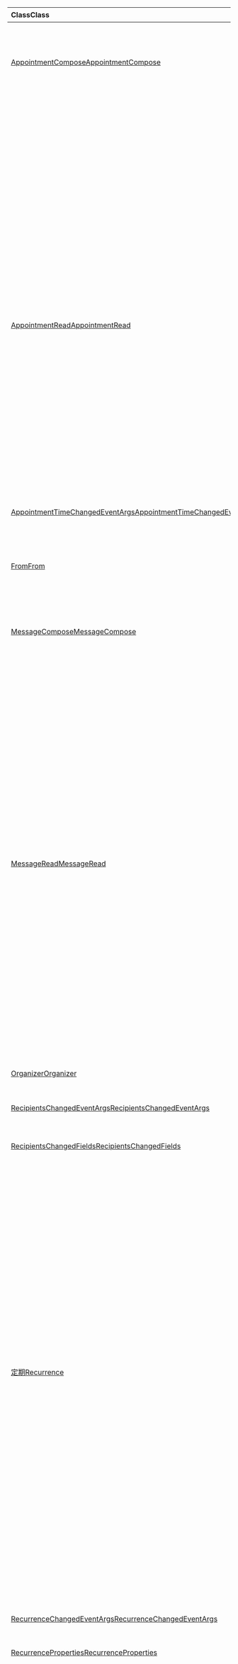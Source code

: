 | <span data-ttu-id="a6568-101">Class</span><span class="sxs-lookup"><span data-stu-id="a6568-101">Class</span></span> | <span data-ttu-id="a6568-102">域</span><span class="sxs-lookup"><span data-stu-id="a6568-102">Fields</span></span> | <span data-ttu-id="a6568-103">说明</span><span class="sxs-lookup"><span data-stu-id="a6568-103">Description</span></span> |
|:---|:---|:---|
|[<span data-ttu-id="a6568-104">AppointmentCompose</span><span class="sxs-lookup"><span data-stu-id="a6568-104">AppointmentCompose</span></span>](/javascript/api/outlook/outlook.appointmentcompose)|[<span data-ttu-id="a6568-105">addHandlerAsync (事件类型： Office. 事件 \| 类型字符串、处理程序： any、options？： AsyncContextOptions、callback？： (asyncResult： <void>) => void) </span><span class="sxs-lookup"><span data-stu-id="a6568-105">addHandlerAsync(eventType: Office.EventType \| string, handler: any, options?: Office.AsyncContextOptions, callback?: (asyncResult: Office.AsyncResult<void>) => void)</span></span>](/javascript/api/outlook/outlook.appointmentcompose#addhandlerasync-eventtype--handler--options--callback--asyncresult-)|<span data-ttu-id="a6568-106">添加支持事件的事件处理程序。</span><span class="sxs-lookup"><span data-stu-id="a6568-106">Adds an event handler for a supported event.</span></span>|
||[<span data-ttu-id="a6568-107">organizer</span><span class="sxs-lookup"><span data-stu-id="a6568-107">organizer</span></span>](/javascript/api/outlook/outlook.appointmentcompose#organizer)|<span data-ttu-id="a6568-108">获取指定会议的组织者。</span><span class="sxs-lookup"><span data-stu-id="a6568-108">Gets the organizer for the specified meeting.</span></span>|
||[<span data-ttu-id="a6568-109">循环</span><span class="sxs-lookup"><span data-stu-id="a6568-109">recurrence</span></span>](/javascript/api/outlook/outlook.appointmentcompose#recurrence)|<span data-ttu-id="a6568-110">获取或设置约会的定期模式。</span><span class="sxs-lookup"><span data-stu-id="a6568-110">Gets or sets the recurrence pattern of an appointment.</span></span>|
||[<span data-ttu-id="a6568-111">removeHandlerAsync (事件类型： Office. 命令 \| 行字符串、选项？： AsyncContextOptions、callback？： (asyncResult： <void>) => void) </span><span class="sxs-lookup"><span data-stu-id="a6568-111">removeHandlerAsync(eventType: Office.EventType \| string, options?: Office.AsyncContextOptions, callback?: (asyncResult: Office.AsyncResult<void>) => void)</span></span>](/javascript/api/outlook/outlook.appointmentcompose#removehandlerasync-eventtype--options--callback--asyncresult-)|<span data-ttu-id="a6568-112">删除受支持事件类型的事件处理程序。</span><span class="sxs-lookup"><span data-stu-id="a6568-112">Removes the event handlers for a supported event type.</span></span>|
||[<span data-ttu-id="a6568-113">Webcasts&seriesid</span><span class="sxs-lookup"><span data-stu-id="a6568-113">seriesId</span></span>](/javascript/api/outlook/outlook.appointmentcompose#seriesid)|<span data-ttu-id="a6568-114">获取实例所属的系列的 id。</span><span class="sxs-lookup"><span data-stu-id="a6568-114">Gets the id of the series that an instance belongs to.</span></span>|
|[<span data-ttu-id="a6568-115">AppointmentRead</span><span class="sxs-lookup"><span data-stu-id="a6568-115">AppointmentRead</span></span>](/javascript/api/outlook/outlook.appointmentread)|[<span data-ttu-id="a6568-116">addHandlerAsync (事件类型： Office. 事件 \| 类型字符串、处理程序： any、options？： AsyncContextOptions、callback？： (asyncResult： <void>) => void) </span><span class="sxs-lookup"><span data-stu-id="a6568-116">addHandlerAsync(eventType: Office.EventType \| string, handler: any, options?: Office.AsyncContextOptions, callback?: (asyncResult: Office.AsyncResult<void>) => void)</span></span>](/javascript/api/outlook/outlook.appointmentread#addhandlerasync-eventtype--handler--options--callback--asyncresult-)|<span data-ttu-id="a6568-117">添加支持事件的事件处理程序。</span><span class="sxs-lookup"><span data-stu-id="a6568-117">Adds an event handler for a supported event.</span></span>|
||[<span data-ttu-id="a6568-118">循环</span><span class="sxs-lookup"><span data-stu-id="a6568-118">recurrence</span></span>](/javascript/api/outlook/outlook.appointmentread#recurrence)|<span data-ttu-id="a6568-119">获取约会的定期模式。</span><span class="sxs-lookup"><span data-stu-id="a6568-119">Gets the recurrence pattern of an appointment.</span></span>|
||[<span data-ttu-id="a6568-120">removeHandlerAsync (事件类型： Office. 命令 \| 行字符串、选项？： AsyncContextOptions、callback？： (asyncResult： <void>) => void) </span><span class="sxs-lookup"><span data-stu-id="a6568-120">removeHandlerAsync(eventType: Office.EventType \| string, options?: Office.AsyncContextOptions, callback?: (asyncResult: Office.AsyncResult<void>) => void)</span></span>](/javascript/api/outlook/outlook.appointmentread#removehandlerasync-eventtype--options--callback--asyncresult-)|<span data-ttu-id="a6568-121">删除受支持事件类型的事件处理程序。</span><span class="sxs-lookup"><span data-stu-id="a6568-121">Removes the event handlers for a supported event type.</span></span>|
||[<span data-ttu-id="a6568-122">Webcasts&seriesid</span><span class="sxs-lookup"><span data-stu-id="a6568-122">seriesId</span></span>](/javascript/api/outlook/outlook.appointmentread#seriesid)|<span data-ttu-id="a6568-123">获取实例所属的系列的 ID。</span><span class="sxs-lookup"><span data-stu-id="a6568-123">Gets the ID of the series that an instance belongs to.</span></span>|
|[<span data-ttu-id="a6568-124">AppointmentTimeChangedEventArgs</span><span class="sxs-lookup"><span data-stu-id="a6568-124">AppointmentTimeChangedEventArgs</span></span>](/javascript/api/outlook/outlook.appointmenttimechangedeventargs)|[<span data-ttu-id="a6568-125">end</span><span class="sxs-lookup"><span data-stu-id="a6568-125">end</span></span>](/javascript/api/outlook/outlook.appointmenttimechangedeventargs#end)||
||[<span data-ttu-id="a6568-126">start</span><span class="sxs-lookup"><span data-stu-id="a6568-126">start</span></span>](/javascript/api/outlook/outlook.appointmenttimechangedeventargs#start)||
||[<span data-ttu-id="a6568-127">type</span><span class="sxs-lookup"><span data-stu-id="a6568-127">type</span></span>](/javascript/api/outlook/outlook.appointmenttimechangedeventargs#type)||
|[<span data-ttu-id="a6568-128">From</span><span class="sxs-lookup"><span data-stu-id="a6568-128">From</span></span>](/javascript/api/outlook/outlook.from)|[<span data-ttu-id="a6568-129">getAsync (选项？： AsyncContextOptions，回呼？： (asyncResult： <EmailAddressDetails>) => void) </span><span class="sxs-lookup"><span data-stu-id="a6568-129">getAsync(options?: Office.AsyncContextOptions, callback?: (asyncResult: Office.AsyncResult<EmailAddressDetails>) => void)</span></span>](/javascript/api/outlook/outlook.from#getasync-options--callback--asyncresult-)|<span data-ttu-id="a6568-130">获取邮件的起始值。</span><span class="sxs-lookup"><span data-stu-id="a6568-130">Gets the from value of a message.</span></span>|
|[<span data-ttu-id="a6568-131">MessageCompose</span><span class="sxs-lookup"><span data-stu-id="a6568-131">MessageCompose</span></span>](/javascript/api/outlook/outlook.messagecompose)|[<span data-ttu-id="a6568-132">addHandlerAsync (事件类型： Office. 事件 \| 类型字符串、处理程序： any、options？： AsyncContextOptions、callback？： (asyncResult： <void>) => void) </span><span class="sxs-lookup"><span data-stu-id="a6568-132">addHandlerAsync(eventType: Office.EventType \| string, handler: any, options?: Office.AsyncContextOptions, callback?: (asyncResult: Office.AsyncResult<void>) => void)</span></span>](/javascript/api/outlook/outlook.messagecompose#addhandlerasync-eventtype--handler--options--callback--asyncresult-)|<span data-ttu-id="a6568-133">添加支持事件的事件处理程序。</span><span class="sxs-lookup"><span data-stu-id="a6568-133">Adds an event handler for a supported event.</span></span>|
||[<span data-ttu-id="a6568-134">from</span><span class="sxs-lookup"><span data-stu-id="a6568-134">from</span></span>](/javascript/api/outlook/outlook.messagecompose#from)|<span data-ttu-id="a6568-135">获取邮件发件人的电子邮件地址。</span><span class="sxs-lookup"><span data-stu-id="a6568-135">Gets the email address of the sender of a message.</span></span>|
||[<span data-ttu-id="a6568-136">removeHandlerAsync (事件类型： Office. 命令 \| 行字符串、选项？： AsyncContextOptions、callback？： (asyncResult： <void>) => void) </span><span class="sxs-lookup"><span data-stu-id="a6568-136">removeHandlerAsync(eventType: Office.EventType \| string, options?: Office.AsyncContextOptions, callback?: (asyncResult: Office.AsyncResult<void>) => void)</span></span>](/javascript/api/outlook/outlook.messagecompose#removehandlerasync-eventtype--options--callback--asyncresult-)|<span data-ttu-id="a6568-137">删除受支持事件类型的事件处理程序。</span><span class="sxs-lookup"><span data-stu-id="a6568-137">Removes the event handlers for a supported event type.</span></span>|
||[<span data-ttu-id="a6568-138">Webcasts&seriesid</span><span class="sxs-lookup"><span data-stu-id="a6568-138">seriesId</span></span>](/javascript/api/outlook/outlook.messagecompose#seriesid)|<span data-ttu-id="a6568-139">获取实例所属的系列的 ID。</span><span class="sxs-lookup"><span data-stu-id="a6568-139">Gets the ID of the series that an instance belongs to.</span></span>|
|[<span data-ttu-id="a6568-140">MessageRead</span><span class="sxs-lookup"><span data-stu-id="a6568-140">MessageRead</span></span>](/javascript/api/outlook/outlook.messageread)|[<span data-ttu-id="a6568-141">addHandlerAsync (事件类型： Office. 事件 \| 类型字符串、处理程序： any、options？： AsyncContextOptions、callback？： (asyncResult： <void>) => void) </span><span class="sxs-lookup"><span data-stu-id="a6568-141">addHandlerAsync(eventType: Office.EventType \| string, handler: any, options?: Office.AsyncContextOptions, callback?: (asyncResult: Office.AsyncResult<void>) => void)</span></span>](/javascript/api/outlook/outlook.messageread#addhandlerasync-eventtype--handler--options--callback--asyncresult-)|<span data-ttu-id="a6568-142">添加支持事件的事件处理程序。</span><span class="sxs-lookup"><span data-stu-id="a6568-142">Adds an event handler for a supported event.</span></span>|
||[<span data-ttu-id="a6568-143">循环</span><span class="sxs-lookup"><span data-stu-id="a6568-143">recurrence</span></span>](/javascript/api/outlook/outlook.messageread#recurrence)|<span data-ttu-id="a6568-144">获取约会的定期模式。</span><span class="sxs-lookup"><span data-stu-id="a6568-144">Gets the recurrence pattern of an appointment.</span></span>|
||[<span data-ttu-id="a6568-145">removeHandlerAsync (事件类型： Office. 命令 \| 行字符串、选项？： AsyncContextOptions、callback？： (asyncResult： <void>) => void) </span><span class="sxs-lookup"><span data-stu-id="a6568-145">removeHandlerAsync(eventType: Office.EventType \| string, options?: Office.AsyncContextOptions, callback?: (asyncResult: Office.AsyncResult<void>) => void)</span></span>](/javascript/api/outlook/outlook.messageread#removehandlerasync-eventtype--options--callback--asyncresult-)|<span data-ttu-id="a6568-146">删除受支持事件类型的事件处理程序。</span><span class="sxs-lookup"><span data-stu-id="a6568-146">Removes the event handlers for a supported event type.</span></span>|
||[<span data-ttu-id="a6568-147">Webcasts&seriesid</span><span class="sxs-lookup"><span data-stu-id="a6568-147">seriesId</span></span>](/javascript/api/outlook/outlook.messageread#seriesid)|<span data-ttu-id="a6568-148">获取实例所属的系列的 id。</span><span class="sxs-lookup"><span data-stu-id="a6568-148">Gets the id of the series that an instance belongs to.</span></span>|
|[<span data-ttu-id="a6568-149">Organizer</span><span class="sxs-lookup"><span data-stu-id="a6568-149">Organizer</span></span>](/javascript/api/outlook/outlook.organizer)|[<span data-ttu-id="a6568-150">getAsync (选项？： AsyncContextOptions，回呼？： (asyncResult： <EmailAddressDetails>) => void) </span><span class="sxs-lookup"><span data-stu-id="a6568-150">getAsync(options?: Office.AsyncContextOptions, callback?: (asyncResult: Office.AsyncResult<EmailAddressDetails>) => void)</span></span>](/javascript/api/outlook/outlook.organizer#getasync-options--callback--asyncresult-)|<span data-ttu-id="a6568-151">将约会的组织者值获取为 {@link EmailAddressDetails</span><span class="sxs-lookup"><span data-stu-id="a6568-151">Gets the organizer value of an appointment as an {@link Office.EmailAddressDetails</span></span> | <span data-ttu-id="a6568-152">EmailAddressDetails 对象</span><span class="sxs-lookup"><span data-stu-id="a6568-152">EmailAddressDetails} object</span></span>|
|[<span data-ttu-id="a6568-153">RecipientsChangedEventArgs</span><span class="sxs-lookup"><span data-stu-id="a6568-153">RecipientsChangedEventArgs</span></span>](/javascript/api/outlook/outlook.recipientschangedeventargs)|[<span data-ttu-id="a6568-154">changedRecipientFields</span><span class="sxs-lookup"><span data-stu-id="a6568-154">changedRecipientFields</span></span>](/javascript/api/outlook/outlook.recipientschangedeventargs#changedrecipientfields)||
||[<span data-ttu-id="a6568-155">type</span><span class="sxs-lookup"><span data-stu-id="a6568-155">type</span></span>](/javascript/api/outlook/outlook.recipientschangedeventargs#type)||
|[<span data-ttu-id="a6568-156">RecipientsChangedFields</span><span class="sxs-lookup"><span data-stu-id="a6568-156">RecipientsChangedFields</span></span>](/javascript/api/outlook/outlook.recipientschangedfields)|[<span data-ttu-id="a6568-157">bcc</span><span class="sxs-lookup"><span data-stu-id="a6568-157">bcc</span></span>](/javascript/api/outlook/outlook.recipientschangedfields#bcc)|<span data-ttu-id="a6568-158">获取 " **密件抄送** " 字段中的收件人是否已更改。</span><span class="sxs-lookup"><span data-stu-id="a6568-158">Gets if recipients in the **bcc** field were changed.</span></span>|
||[<span data-ttu-id="a6568-159">cc</span><span class="sxs-lookup"><span data-stu-id="a6568-159">cc</span></span>](/javascript/api/outlook/outlook.recipientschangedfields#cc)|<span data-ttu-id="a6568-160">获取是否更改了 **"抄送** " 字段中的收件人。</span><span class="sxs-lookup"><span data-stu-id="a6568-160">Gets if recipients in the **cc** field were changed.</span></span>|
||[<span data-ttu-id="a6568-161">optionalAttendees</span><span class="sxs-lookup"><span data-stu-id="a6568-161">optionalAttendees</span></span>](/javascript/api/outlook/outlook.recipientschangedfields#optionalattendees)|<span data-ttu-id="a6568-162">获取可选的与会者是否已更改。</span><span class="sxs-lookup"><span data-stu-id="a6568-162">Gets if optional attendees were changed.</span></span>|
||[<span data-ttu-id="a6568-163">requiredAttendees</span><span class="sxs-lookup"><span data-stu-id="a6568-163">requiredAttendees</span></span>](/javascript/api/outlook/outlook.recipientschangedfields#requiredattendees)|<span data-ttu-id="a6568-164">获取所需与会者是否已更改。</span><span class="sxs-lookup"><span data-stu-id="a6568-164">Gets if required attendees were changed.</span></span>|
||[<span data-ttu-id="a6568-165">resources</span><span class="sxs-lookup"><span data-stu-id="a6568-165">resources</span></span>](/javascript/api/outlook/outlook.recipientschangedfields#resources)|<span data-ttu-id="a6568-166">获取是否更改了资源。</span><span class="sxs-lookup"><span data-stu-id="a6568-166">Gets if resources were changed.</span></span>|
||[<span data-ttu-id="a6568-167">to</span><span class="sxs-lookup"><span data-stu-id="a6568-167">to</span></span>](/javascript/api/outlook/outlook.recipientschangedfields#to)|<span data-ttu-id="a6568-168">获取是否更改 **了 "收件人** " 字段中的收件人。</span><span class="sxs-lookup"><span data-stu-id="a6568-168">Gets if recipients in the **to** field were changed.</span></span>|
|[<span data-ttu-id="a6568-169">定期</span><span class="sxs-lookup"><span data-stu-id="a6568-169">Recurrence</span></span>](/javascript/api/outlook/outlook.recurrence)|[<span data-ttu-id="a6568-170">getAsync (选项？： AsyncContextOptions，回呼？： (asyncResult： <Recurrence>) => void) </span><span class="sxs-lookup"><span data-stu-id="a6568-170">getAsync(options?: Office.AsyncContextOptions, callback?: (asyncResult: Office.AsyncResult<Recurrence>) => void)</span></span>](/javascript/api/outlook/outlook.recurrence#getasync-options--callback--asyncresult-)|<span data-ttu-id="a6568-171">返回约会系列的当前定期对象。</span><span class="sxs-lookup"><span data-stu-id="a6568-171">Returns the current recurrence object of an appointment series.</span></span>|
||[<span data-ttu-id="a6568-172">recurrenceProperties</span><span class="sxs-lookup"><span data-stu-id="a6568-172">recurrenceProperties</span></span>](/javascript/api/outlook/outlook.recurrence#recurrenceproperties)|<span data-ttu-id="a6568-173">获取或设置定期约会系列的属性。</span><span class="sxs-lookup"><span data-stu-id="a6568-173">Gets or sets the properties of the recurring appointment series.</span></span>|
||[<span data-ttu-id="a6568-174">recurrenceTimeZone</span><span class="sxs-lookup"><span data-stu-id="a6568-174">recurrenceTimeZone</span></span>](/javascript/api/outlook/outlook.recurrence#recurrencetimezone)|<span data-ttu-id="a6568-175">获取或设置定期约会系列的属性。</span><span class="sxs-lookup"><span data-stu-id="a6568-175">Gets or sets the properties of the recurring appointment series.</span></span>|
||[<span data-ttu-id="a6568-176">recurrenceType</span><span class="sxs-lookup"><span data-stu-id="a6568-176">recurrenceType</span></span>](/javascript/api/outlook/outlook.recurrence#recurrencetype)|<span data-ttu-id="a6568-177">获取或设置定期约会系列的类型。</span><span class="sxs-lookup"><span data-stu-id="a6568-177">Gets or sets the type of the recurring appointment series.</span></span>|
||[<span data-ttu-id="a6568-178">seriesTime</span><span class="sxs-lookup"><span data-stu-id="a6568-178">seriesTime</span></span>](/javascript/api/outlook/outlook.recurrence#seriestime)|<span data-ttu-id="a6568-179">{@Link SeriesTime</span><span class="sxs-lookup"><span data-stu-id="a6568-179">The {@link Office.SeriesTime</span></span> | <span data-ttu-id="a6568-180">SeriesTime} 对象使您能够管理定期约会系列的开始和结束日期，以及</span><span class="sxs-lookup"><span data-stu-id="a6568-180">SeriesTime} object enables you to manage the start and end dates of the recurring appointment series and</span></span>|
||[<span data-ttu-id="a6568-181">setAsync (recurrencePattern：定期，选项？： AsyncContextOptions，回呼？： (asyncResult： <void>) => void) </span><span class="sxs-lookup"><span data-stu-id="a6568-181">setAsync(recurrencePattern: Recurrence, options?: Office.AsyncContextOptions, callback?: (asyncResult: Office.AsyncResult<void>) => void)</span></span>](/javascript/api/outlook/outlook.recurrence#setasync-recurrencepattern--options--callback--asyncresult-)|<span data-ttu-id="a6568-182">设置约会系列的定期模式。</span><span class="sxs-lookup"><span data-stu-id="a6568-182">Sets the recurrence pattern of an appointment series.</span></span>|
|[<span data-ttu-id="a6568-183">RecurrenceChangedEventArgs</span><span class="sxs-lookup"><span data-stu-id="a6568-183">RecurrenceChangedEventArgs</span></span>](/javascript/api/outlook/outlook.recurrencechangedeventargs)|[<span data-ttu-id="a6568-184">循环</span><span class="sxs-lookup"><span data-stu-id="a6568-184">recurrence</span></span>](/javascript/api/outlook/outlook.recurrencechangedeventargs#recurrence)||
||[<span data-ttu-id="a6568-185">type</span><span class="sxs-lookup"><span data-stu-id="a6568-185">type</span></span>](/javascript/api/outlook/outlook.recurrencechangedeventargs#type)||
|[<span data-ttu-id="a6568-186">RecurrenceProperties</span><span class="sxs-lookup"><span data-stu-id="a6568-186">RecurrenceProperties</span></span>](/javascript/api/outlook/outlook.recurrenceproperties)|[<span data-ttu-id="a6568-187">dayOfMonth</span><span class="sxs-lookup"><span data-stu-id="a6568-187">dayOfMonth</span></span>](/javascript/api/outlook/outlook.recurrenceproperties#dayofmonth)|<span data-ttu-id="a6568-188">表示月中的某一天。</span><span class="sxs-lookup"><span data-stu-id="a6568-188">Represents the day of the month.</span></span>|
||[<span data-ttu-id="a6568-189">dayOfWeek</span><span class="sxs-lookup"><span data-stu-id="a6568-189">dayOfWeek</span></span>](/javascript/api/outlook/outlook.recurrenceproperties#dayofweek)|<span data-ttu-id="a6568-190">表示一周中的某一天或一天的类型（例如，周末和工作日）。</span><span class="sxs-lookup"><span data-stu-id="a6568-190">Represents the day of the week or type of day, for example, weekend day vs weekday.</span></span>|
||[<span data-ttu-id="a6568-191">之前</span><span class="sxs-lookup"><span data-stu-id="a6568-191">days</span></span>](/javascript/api/outlook/outlook.recurrenceproperties#days)|<span data-ttu-id="a6568-192">表示此定期事件的一组天数。</span><span class="sxs-lookup"><span data-stu-id="a6568-192">Represents the set of days for this recurrence.</span></span>|
||[<span data-ttu-id="a6568-193">firstDayOfWeek</span><span class="sxs-lookup"><span data-stu-id="a6568-193">firstDayOfWeek</span></span>](/javascript/api/outlook/outlook.recurrenceproperties#firstdayofweek)|<span data-ttu-id="a6568-194">表示您选择的一周的第一天，否则默认值为当前用户设置中的值。</span><span class="sxs-lookup"><span data-stu-id="a6568-194">Represents your chosen first day of the week otherwise the default is the value in the current user's settings.</span></span>|
||[<span data-ttu-id="a6568-195">interval</span><span class="sxs-lookup"><span data-stu-id="a6568-195">interval</span></span>](/javascript/api/outlook/outlook.recurrenceproperties#interval)|<span data-ttu-id="a6568-196">表示同一定期系列的两个实例之间的时间段。</span><span class="sxs-lookup"><span data-stu-id="a6568-196">Represents the period between instances of the same recurring series.</span></span>|
||[<span data-ttu-id="a6568-197">month</span><span class="sxs-lookup"><span data-stu-id="a6568-197">month</span></span>](/javascript/api/outlook/outlook.recurrenceproperties#month)|<span data-ttu-id="a6568-198">表示月。</span><span class="sxs-lookup"><span data-stu-id="a6568-198">Represents the month.</span></span>|
||[<span data-ttu-id="a6568-199">weekNumber</span><span class="sxs-lookup"><span data-stu-id="a6568-199">weekNumber</span></span>](/javascript/api/outlook/outlook.recurrenceproperties#weeknumber)|<span data-ttu-id="a6568-200">代表所选月份中的星期数，例如，月的第一周的 ' first '。</span><span class="sxs-lookup"><span data-stu-id="a6568-200">Represents the number of the week in the selected month e.g., 'first' for first week of the month.</span></span>|
|[<span data-ttu-id="a6568-201">RecurrenceTimeZone</span><span class="sxs-lookup"><span data-stu-id="a6568-201">RecurrenceTimeZone</span></span>](/javascript/api/outlook/outlook.recurrencetimezone)|[<span data-ttu-id="a6568-202">name</span><span class="sxs-lookup"><span data-stu-id="a6568-202">name</span></span>](/javascript/api/outlook/outlook.recurrencetimezone#name)|<span data-ttu-id="a6568-203">表示重复时区的名称。</span><span class="sxs-lookup"><span data-stu-id="a6568-203">Represents the name of the recurrence time zone.</span></span>|
||[<span data-ttu-id="a6568-204">一定</span><span class="sxs-lookup"><span data-stu-id="a6568-204">offset</span></span>](/javascript/api/outlook/outlook.recurrencetimezone#offset)|<span data-ttu-id="a6568-205">整数值，表示在会议系列开始的日期之间的本地时区和 UTC 之间的差异（以分钟为单位）。</span><span class="sxs-lookup"><span data-stu-id="a6568-205">Integer value representing the difference in minutes between the local time zone and UTC at the date that the meeting series began.</span></span>|
|[<span data-ttu-id="a6568-206">SeriesTime</span><span class="sxs-lookup"><span data-stu-id="a6568-206">SeriesTime</span></span>](/javascript/api/outlook/outlook.seriestime)|[<span data-ttu-id="a6568-207">getDuration ( # B1 </span><span class="sxs-lookup"><span data-stu-id="a6568-207">getDuration()</span></span>](/javascript/api/outlook/outlook.seriestime#getduration--)|<span data-ttu-id="a6568-208">以分钟为单位获取定期约会系列中的常规实例的持续时间（以分钟为单位）。</span><span class="sxs-lookup"><span data-stu-id="a6568-208">Gets the duration in minutes of a usual instance in a recurring appointment series.</span></span>|
||[<span data-ttu-id="a6568-209">getEndDate ( # B1 </span><span class="sxs-lookup"><span data-stu-id="a6568-209">getEndDate()</span></span>](/javascript/api/outlook/outlook.seriestime#getenddate--)|<span data-ttu-id="a6568-210">获取以下项中的定期模式的结束日期</span><span class="sxs-lookup"><span data-stu-id="a6568-210">Gets the end date of a recurrence pattern in the following</span></span>|
||[<span data-ttu-id="a6568-211">getEndTime ( # B1 </span><span class="sxs-lookup"><span data-stu-id="a6568-211">getEndTime()</span></span>](/javascript/api/outlook/outlook.seriestime#getendtime--)|<span data-ttu-id="a6568-212">获取定期模式的常规约会或会议请求实例的结束时间（无论用户或在哪个时区中）</span><span class="sxs-lookup"><span data-stu-id="a6568-212">Gets the end time of a usual appointment or meeting request instance of a recurrence pattern in whichever time zone that the user or</span></span>|
||[<span data-ttu-id="a6568-213">getStartDate ( # B1 </span><span class="sxs-lookup"><span data-stu-id="a6568-213">getStartDate()</span></span>](/javascript/api/outlook/outlook.seriestime#getstartdate--)|<span data-ttu-id="a6568-214">获取以下项中的定期模式的开始日期</span><span class="sxs-lookup"><span data-stu-id="a6568-214">Gets the start date of a recurrence pattern in the following</span></span>|
||[<span data-ttu-id="a6568-215">getStartTime ( # B1 </span><span class="sxs-lookup"><span data-stu-id="a6568-215">getStartTime()</span></span>](/javascript/api/outlook/outlook.seriestime#getstarttime--)|<span data-ttu-id="a6568-216">获取定期模式的定期约会实例的开始时间（以用户/外接程序设置的任意时区）</span><span class="sxs-lookup"><span data-stu-id="a6568-216">Gets the start time of a usual appointment instance of a recurrence pattern in whichever time zone that the user/add-in set the</span></span>|
||[<span data-ttu-id="a6568-217">setDuration (分钟数： number) </span><span class="sxs-lookup"><span data-stu-id="a6568-217">setDuration(minutes: number)</span></span>](/javascript/api/outlook/outlook.seriestime#setduration-minutes-)|<span data-ttu-id="a6568-218">设置定期模式中所有约会的持续时间。</span><span class="sxs-lookup"><span data-stu-id="a6568-218">Sets the duration of all appointments in a recurrence pattern.</span></span>|
||[<span data-ttu-id="a6568-219">setEndDate (日期： string) </span><span class="sxs-lookup"><span data-stu-id="a6568-219">setEndDate(date: string)</span></span>](/javascript/api/outlook/outlook.seriestime#setenddate-date-)|<span data-ttu-id="a6568-220">设置定期约会系列的结束日期。</span><span class="sxs-lookup"><span data-stu-id="a6568-220">Sets the end date of a recurring appointment series.</span></span>|
||[<span data-ttu-id="a6568-221">setEndDate (year： number，month： number，day： number) </span><span class="sxs-lookup"><span data-stu-id="a6568-221">setEndDate(year: number, month: number, day: number)</span></span>](/javascript/api/outlook/outlook.seriestime#setenddate-year--month--day-)|<span data-ttu-id="a6568-222">设置定期约会系列的结束日期。</span><span class="sxs-lookup"><span data-stu-id="a6568-222">Sets the end date of a recurring appointment series.</span></span>|
||[<span data-ttu-id="a6568-223">setStartDate (日期： string) </span><span class="sxs-lookup"><span data-stu-id="a6568-223">setStartDate(date:string)</span></span>](/javascript/api/outlook/outlook.seriestime#setstartdate-date-)|<span data-ttu-id="a6568-224">设置定期约会系列的开始日期。</span><span class="sxs-lookup"><span data-stu-id="a6568-224">Sets the start date of a recurring appointment series.</span></span>|
||[<span data-ttu-id="a6568-225">setStartDate (year： number，month： number，day： number) </span><span class="sxs-lookup"><span data-stu-id="a6568-225">setStartDate(year:number, month:number, day:number)</span></span>](/javascript/api/outlook/outlook.seriestime#setstartdate-year--month--day-)|<span data-ttu-id="a6568-226">设置定期约会系列的开始日期。</span><span class="sxs-lookup"><span data-stu-id="a6568-226">Sets the start date of a recurring appointment series.</span></span>|
||[<span data-ttu-id="a6568-227">setStartTime (小时数： number，分钟： number) </span><span class="sxs-lookup"><span data-stu-id="a6568-227">setStartTime(hours: number, minutes: number)</span></span>](/javascript/api/outlook/outlook.seriestime#setstarttime-hours--minutes-)|<span data-ttu-id="a6568-228">设置定期模式设置的任意时区的定期约会系列的所有实例的开始时间</span><span class="sxs-lookup"><span data-stu-id="a6568-228">Sets the start time of all instances of a recurring appointment series in whichever time zone the recurrence pattern is set</span></span>|
||[<span data-ttu-id="a6568-229">setStartTime (time： string) </span><span class="sxs-lookup"><span data-stu-id="a6568-229">setStartTime(time: string)</span></span>](/javascript/api/outlook/outlook.seriestime#setstarttime-time-)|<span data-ttu-id="a6568-230">设置定期模式设置的任意时区的定期约会系列的所有实例的开始时间</span><span class="sxs-lookup"><span data-stu-id="a6568-230">Sets the start time of all instances of a recurring appointment series in whichever time zone the recurrence pattern is set</span></span>|
